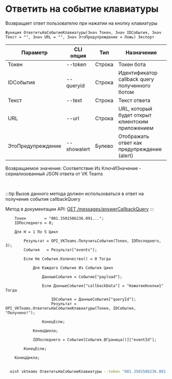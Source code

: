 ﻿---
sidebar_position: 11
---

# Ответить на событие клавиатуры
 Возвращает ответ пользователю при нажатии на кнопку клавиатуры



`Функция ОтветитьНаСобытиеКлавиатуры(Знач Токен, Знач IDСобытия, Знач Текст = "", Знач URL = "", Знач ЭтоПредупреждение = Ложь) Экспорт`

  | Параметр | CLI опция | Тип | Назначение |
  |-|-|-|-|
  | Токен | --token | Строка | Токен бота |
  | IDСобытия | --queryid | Строка | Идентификатор callback query полученного ботом |
  | Текст | --text | Строка | Текст ответа |
  | URL | --url | Строка | URL, который будет открыт клиентским приложением |
  | ЭтоПредупреждение | --showalert | Булево | Отображать ответ как предупреждение (alert) |

  
  Возвращаемое значение:   Соответствие Из КлючИЗначение - сериализованный JSON ответа от VK Teams

<br/>

:::tip
Вызов данного метода должен использоваться в ответ на получение события callbackQuery

 Метод в документации API: [GET /messages/answerCallbackQuery](https://teams.vk.com/botapi/#/messages/get_messages_answerCallbackQuery)
:::
<br/>


```bsl title="Пример кода"
    Токен        = "001.3501506236.091...";
    IDПоследнего = 0;

    Для Н = 1 По 5 Цикл

        Результат = OPI_VKTeams.ПолучитьСобытия(Токен, IDПоследнего, 3);
        События   = Результат["events"];

        Если Не События.Количество() = 0 Тогда

            Для Каждого Событие Из События Цикл

                ДанныеСобытия = Событие["payload"];

                Если ДанныеСобытия["callbackData"] = "НажатиеКнопки1" Тогда

                    IDСобытия = ДанныеСобытия["queryId"];
                    Результат = OPI_VKTeams.ОтветитьНаСобытиеКлавиатуры(Токен, IDСобытия, "Получено!");

                КонецЕсли;

            КонецЦикла;

            IDПоследнего = События[События.ВГраница()]["eventId"];

        КонецЕсли;

    КонецЦикла;
```



```sh title="Пример команды CLI"
    
  oint vkteams ОтветитьНаСобытиеКлавиатуры --token "001.3501506236.091..." --queryid %queryid% --text %text% --url %url% --showalert %showalert%

```

```json title="Результат"

```
